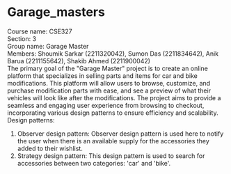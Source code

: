 # Garage_masters

Course name: CSE327 
<br>
Section: 3
<br>
Group name: Garage Master
<br>
Members: Shoumik Sarkar (2211320042), Sumon Das (2211834642), Anik Barua (2211155642), Shakib Ahmed (2211900042)
<br>
The primary goal of the "Garage Master" project is to 
create an online platform that specializes in selling parts and items for car 
and bike modifications. This platform will allow users to browse, 
customize, and purchase modification parts with ease, and see a preview 
of what their vehicles will look like after the modifications. The project 
aims to provide a seamless and engaging user experience from browsing 
to checkout, incorporating various design patterns to ensure efficiency and 
scalability. 
<br>
Design patterns:
<br>
1. Observer design pattern: Observer design pattern is used here to notify the user when there is an available supply for the accessories they added to their wishlist.
2. Strategy design pattern: This design pattern is used to search for accessories between two categories: 'car' and 'bike'.  
